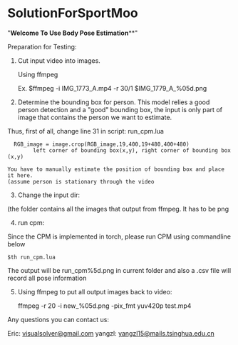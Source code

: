 # SolutionForSportMoo



"**********************Welcome To Use Body Pose Estimation************************"


Preparation for Testing:

1) Cut input video into images.

	Using ffmpeg

	Ex. 
	$ffmpeg -i IMG_1773_A.mp4 -r 30/1 $IMG_1779_A_%05d.png


2) Determine the bounding box for person. This model relies a good person detection and a "good" bounding box, the input is only part of image that contains the person we want to estimate.


Thus, first of all, change line 31 in script: run_cpm.lua

      RGB_image = image.crop(RGB_image,19,400,19+480,400+480)
			left corner of bounding box(x,y), right corner of bounding box (x,y)

	You have to manually estimate the position of bounding box and place it here.
	(assume person is stationary through the video

3) Change the input dir:

  (the folder contains all the images that output from ffmpeg. It has to be png


4) run cpm:

Since the CPM is implemented in torch, please run CPM using commandline below

	$th run_cpm.lua

The output will be run_cpm%5d.png in current folder and also a .csv file will record all pose information


5) Using ffmpeg to put all output images back to video:

	ffmpeg -r 20 -i new_%05d.png -pix_fmt yuv420p test.mp4

Any questions you can contact us:

Eric: 	visualsolver@gmail.com
yangzl: yangzl15@mails.tsinghua.edu.cn


